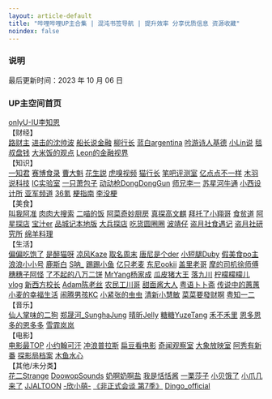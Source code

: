 ```yaml
---
layout: article-default
title: "哔哩哔哩UP主合集 | 混沌书签导航 | 提升效率 分享优质信息 资源收藏"
noindex: false
---
```


<article>
    <h3>说明</h3>
        最后更新时间：2023 年 10 月 06 日
    <h3>UP主空间首页</h3>
    <a target="_blank" rel="noopener nofollow noreferrer" href="https://space.bilibili.com/1280537847/video">onIyU-IU李知恩</a>
    <br>【财经】<br>
    <a target="_blank" rel="noopener nofollow noreferrer" href="https://space.bilibili.com/10942353/video">路财主</a>
    <a target="_blank" rel="noopener nofollow noreferrer" href="https://space.bilibili.com/19201320/video">进击的沈帅波</a>
    <a target="_blank" rel="noopener nofollow noreferrer" href="https://space.bilibili.com/1447361032/video">船长说金融</a>
    <a target="_blank" rel="noopener nofollow noreferrer" href="https://space.bilibili.com/23326926/video">柳行长</a>
    <a target="_blank" rel="noopener nofollow noreferrer" href="https://space.bilibili.com/432597324/video">蓝白argentina</a>
    <a target="_blank" rel="noopener nofollow noreferrer" href="https://space.bilibili.com/510856133/video">吟游诗人基德</a>
    <a target="_blank" rel="noopener nofollow noreferrer" href="https://space.bilibili.com/520819684/video">小Lin说</a>
    <a target="_blank" rel="noopener nofollow noreferrer" href="https://space.bilibili.com/628122353/video">毯叔盘钱</a>
    <a target="_blank" rel="noopener nofollow noreferrer" href="https://space.bilibili.com/668383032/video">大米饭的观点</a>
    <a target="_blank" rel="noopener nofollow noreferrer" href="https://space.bilibili.com/86888208/video">Leon的金融视界</a>
    <br>【知识】<br>
    <a target="_blank" rel="noopener nofollow noreferrer" href="https://space.bilibili.com/1780540121/video">一知君</a>
    <a target="_blank" rel="noopener nofollow noreferrer" href="https://space.bilibili.com/1937308559/video">赛博食录</a>
    <a target="_blank" rel="noopener nofollow noreferrer" href="https://space.bilibili.com/1969444616/video">曹大魁</a>
    <a target="_blank" rel="noopener nofollow noreferrer" href="https://space.bilibili.com/25480023/video">花生説</a>
    <a target="_blank" rel="noopener nofollow noreferrer" href="https://space.bilibili.com/296399504/video">虎嗅视频</a>
    <a target="_blank" rel="noopener nofollow noreferrer" href="https://space.bilibili.com/351196172/video">猫行长</a>
    <a target="_blank" rel="noopener nofollow noreferrer" href="https://space.bilibili.com/367877/video">笔吧评测室</a>
    <a target="_blank" rel="noopener nofollow noreferrer" href="https://space.bilibili.com/407054668/video">亿点点不一样</a>
    <!-- <a target="_blank" rel="noopener nofollow noreferrer" href="https://space.bilibili.com/4324529/video">夏冰雹频道</a> -->
    <a target="_blank" rel="noopener nofollow noreferrer" href="https://space.bilibili.com/477278/video">木羽说科技</a>
    <a target="_blank" rel="noopener nofollow noreferrer" href="https://space.bilibili.com/486287787/video">IC实验室</a>        
    <a target="_blank" rel="noopener nofollow noreferrer" href="https://space.bilibili.com/495224316/video">一只萧包子</a>
    <a target="_blank" rel="noopener nofollow noreferrer" href="https://space.bilibili.com/490494088/video">动动枪DongDongGun</a>
    <a target="_blank" rel="noopener nofollow noreferrer" href="https://space.bilibili.com/517937049/video">师兄李一</a>
    <a target="_blank" rel="noopener nofollow noreferrer" href="https://space.bilibili.com/598464467/video">苏星河牛通</a>
    <a target="_blank" rel="noopener nofollow noreferrer" href="https://space.bilibili.com/516314798/video">小西设计所</a>
    <a target="_blank" rel="noopener nofollow noreferrer" href="https://space.bilibili.com/51705359/video">亚军频道</a>
    <a target="_blank" rel="noopener nofollow noreferrer" href="https://space.bilibili.com/90183256/video">36氪</a>
    <a target="_blank" rel="noopener nofollow noreferrer" href="https://space.bilibili.com/94510621/video">梗指南</a>
    <a target="_blank" rel="noopener nofollow noreferrer" href="https://space.bilibili.com/385032908/video">李没梗</a>
    <br>【美食】<br>
    <a target="_blank" rel="noopener nofollow noreferrer" href="https://space.bilibili.com/1937178992/video">叫我阿准</a>
    <a target="_blank" rel="noopener nofollow noreferrer" href="https://space.bilibili.com/207346018/video">肉肉大搜索</a>
    <a target="_blank" rel="noopener nofollow noreferrer" href="https://space.bilibili.com/29329085/video">二喵的饭</a>
    <a target="_blank" rel="noopener nofollow noreferrer" href="https://space.bilibili.com/34279833/video">阿菜奇妙厨房</a>
    <a target="_blank" rel="noopener nofollow noreferrer" href="https://space.bilibili.com/3493080560830654/video">真探高文麒</a>
    <a target="_blank" rel="noopener nofollow noreferrer" href="https://space.bilibili.com/353539995/video">拜托了小翔哥</a>
    <a target="_blank" rel="noopener nofollow noreferrer" href="https://space.bilibili.com/39627524/video">食贫道</a>
    <a target="_blank" rel="noopener nofollow noreferrer" href="https://space.bilibili.com/398581197/video">阿星探店</a>
    <a target="_blank" rel="noopener nofollow noreferrer" href="https://space.bilibili.com/415837126/video">宝汁er</a>
    <a target="_blank" rel="noopener nofollow noreferrer" href="https://space.bilibili.com/429582883/video">品城记本地版</a>
    <a target="_blank" rel="noopener nofollow noreferrer" href="https://space.bilibili.com/477273422/video">大兵探店</a>
    <a target="_blank" rel="noopener nofollow noreferrer" href="https://space.bilibili.com/483818625/video">吃货圆圈圈</a>
    <a target="_blank" rel="noopener nofollow noreferrer" href="https://space.bilibili.com/5771902/video">波靖仔</a>
    <a target="_blank" rel="noopener nofollow noreferrer" href="https://space.bilibili.com/99157282/video">盗月社食遇记</a>
    <a target="_blank" rel="noopener nofollow noreferrer" href="https://space.bilibili.com/179258807/video">盗月社研究所</a>
    <a target="_blank" rel="noopener nofollow noreferrer" href="https://space.bilibili.com/18202105/video">绵羊料理</a>
    <br>【生活】<br>
    <a target="_blank" rel="noopener nofollow noreferrer" href="https://space.bilibili.com/12295034/video">偏偏吃饱了</a>
    <a target="_blank" rel="noopener nofollow noreferrer" href="https://space.bilibili.com/1236558653/video">是醉猫呀</a>
    <a target="_blank" rel="noopener nofollow noreferrer" href="https://space.bilibili.com/14110780/video">凉风Kaze</a>
    <a target="_blank" rel="noopener nofollow noreferrer" href="https://space.bilibili.com/14450608/video">取名周末</a>
    <a target="_blank" rel="noopener nofollow noreferrer" href="https://space.bilibili.com/182481858/video">唐尼是个der</a>
    <a target="_blank" rel="noopener nofollow noreferrer" href="https://space.bilibili.com/202346397/video">小短腿Duby</a>
    <a target="_blank" rel="noopener nofollow noreferrer" href="https://space.bilibili.com/26139491/video">假美食po主</a>
    <a target="_blank" rel="noopener nofollow noreferrer" href="https://space.bilibili.com/410904791/video">浪浪小小号</a>
    <a target="_blank" rel="noopener nofollow noreferrer" href="https://space.bilibili.com/26439953/video">鹿斯白</a>
    <a target="_blank" rel="noopener nofollow noreferrer" href="https://space.bilibili.com/273139194/video">S呐_</a>
    <a target="_blank" rel="noopener nofollow noreferrer" href="https://space.bilibili.com/275016013/video">踢踢小鱼</a>
    <a target="_blank" rel="noopener nofollow noreferrer" href="https://space.bilibili.com/276453717/video">亿只老麦</a>
    <a target="_blank" rel="noopener nofollow noreferrer" href="https://space.bilibili.com/285499073/video">东尼ookii</a>
    <a target="_blank" rel="noopener nofollow noreferrer" href="https://space.bilibili.com/285571498/video">盖里老哥</a>
    <a target="_blank" rel="noopener nofollow noreferrer" href="https://space.bilibili.com/3493117728656046/video">摩的司机徐师傅</a>
    <a target="_blank" rel="noopener nofollow noreferrer" href="https://space.bilibili.com/38567222/video">穗穗子阿怪</a>
    <a target="_blank" rel="noopener nofollow noreferrer" href="https://space.bilibili.com/395936853/video">了不起的八万二饼</a>
    <a target="_blank" rel="noopener nofollow noreferrer" href="https://space.bilibili.com/39915398/video">MrYang杨家成</a>
    <a target="_blank" rel="noopener nofollow noreferrer" href="https://space.bilibili.com/40178995/video">瓜皮猪大王</a>
    <a target="_blank" rel="noopener nofollow noreferrer" href="https://space.bilibili.com/470962000/video">落九川</a>
    <a target="_blank" rel="noopener nofollow noreferrer" href="https://space.bilibili.com/471367616/video">柠檬檬檬儿vlog</a>
    <a target="_blank" rel="noopener nofollow noreferrer" href="https://space.bilibili.com/472556049/video">新西方校长</a>
    <a target="_blank" rel="noopener nofollow noreferrer" href="https://space.bilibili.com/476819048/video">Adam陈老丝</a>
    <a target="_blank" rel="noopener nofollow noreferrer" href="https://space.bilibili.com/487215770/video">农民工川哥</a>
    <a target="_blank" rel="noopener nofollow noreferrer" href="https://space.bilibili.com/488375672/video">甜面酱大人</a>
    <a target="_blank" rel="noopener nofollow noreferrer" href="https://space.bilibili.com/49637627/video">粤语卜卜斋</a>
    <a target="_blank" rel="noopener nofollow noreferrer" href="https://space.bilibili.com/50107323/video">传说中的蕙蕙</a>
    <a target="_blank" rel="noopener nofollow noreferrer" href="https://space.bilibili.com/513527793/video">小麦的幸福生活</a>
    <a target="_blank" rel="noopener nofollow noreferrer" href="https://space.bilibili.com/519552569/video">闹腾男孩KC</a>
    <a target="_blank" rel="noopener nofollow noreferrer" href="https://space.bilibili.com/6087825/video">小紧张的虫虫</a>
    <a target="_blank" rel="noopener nofollow noreferrer" href="https://space.bilibili.com/699928307/video">清新小慧敏</a>
    <a target="_blank" rel="noopener nofollow noreferrer" href="https://space.bilibili.com/73285222/video">菜菜要發财啊</a>
    <a target="_blank" rel="noopener nofollow noreferrer" href="https://space.bilibili.com/95515699/video">粤知一二</a>
    <br>【音乐】<br>
    <a target="_blank" rel="noopener nofollow noreferrer" href="https://space.bilibili.com/11775980/video">仙人掌味的二狗</a>
    <a target="_blank" rel="noopener nofollow noreferrer" href="https://space.bilibili.com/1272878753/video">郑晟河_SunghaJung</a>
    <a target="_blank" rel="noopener nofollow noreferrer" href="https://space.bilibili.com/20489665/video">晴昕Jelly</a>
    <a target="_blank" rel="noopener nofollow noreferrer" href="https://space.bilibili.com/301973730/video">糖糖YuzeTang</a>
    <a target="_blank" rel="noopener nofollow noreferrer" href="https://space.bilibili.com/31895907/video">禾不禾里</a>
    <a target="_blank" rel="noopener nofollow noreferrer" href="https://space.bilibili.com/39478510/video">恩多恩多的恩多多</a>
    <a target="_blank" rel="noopener nofollow noreferrer" href="https://space.bilibili.com/78201/video">雪霏岚岚</a>
    <br>【电影】<br>
    <a target="_blank" rel="noopener nofollow noreferrer" href="https://space.bilibili.com/17819768/video">电影最TOP</a>
    <a target="_blank" rel="noopener nofollow noreferrer" href="https://space.bilibili.com/23947287/video">小约翰可汗</a>
    <a target="_blank" rel="noopener nofollow noreferrer" href="https://space.bilibili.com/290548469/video">冲浪普拉斯</a>
    <a target="_blank" rel="noopener nofollow noreferrer" href="https://space.bilibili.com/33488229/video">扁豆看电影</a>
    <a target="_blank" rel="noopener nofollow noreferrer" href="https://space.bilibili.com/454719565/video">奇闻观察室</a>
    <a target="_blank" rel="noopener nofollow noreferrer" href="https://space.bilibili.com/49246269/video">大象放映室</a>
    <a target="_blank" rel="noopener nofollow noreferrer" href="https://space.bilibili.com/505184292/video">阿秀有新番</a>
    <a target="_blank" rel="noopener nofollow noreferrer" href="https://space.bilibili.com/511110116/video">探影局档案</a>
    <a target="_blank" rel="noopener nofollow noreferrer" href="https://space.bilibili.com/927587/video">木鱼水心</a>
    <br>【其他/未分类】<br>
    <a target="_blank" rel="noopener nofollow noreferrer" href="https://space.bilibili.com/107486042/video">花二Strange</a>
    <a target="_blank" rel="noopener nofollow noreferrer" href="https://space.bilibili.com/1241276309/video">DoowopSounds</a>
    <a target="_blank" rel="noopener nofollow noreferrer" href="https://space.bilibili.com/137910465/video">奶啊奶啊盐</a>
    <a target="_blank" rel="noopener nofollow noreferrer" href="https://space.bilibili.com/171474500/video">我是恬恬酱</a>
    <a target="_blank" rel="noopener nofollow noreferrer" href="https://space.bilibili.com/2871017/video">一栗莎子</a>
    <a target="_blank" rel="noopener nofollow noreferrer" href="https://space.bilibili.com/31220044/video">小贝饿了</a>
    <a target="_blank" rel="noopener nofollow noreferrer" href="https://space.bilibili.com/474857200/video">小爪几来了</a>
    <a target="_blank" rel="noopener nofollow noreferrer" href="https://space.bilibili.com/507866514/video">JJALTOON</a>
    <a target="_blank" rel="noopener nofollow noreferrer" href="https://space.bilibili.com/8366990/video">-欣小萌-</a>
    <a target="_blank" rel="noopener nofollow noreferrer" href="https://www.bilibili.com/bangumi/play/ss41442">《非正式会谈 第7季》</a>
    <a target="_blank" rel="noopener nofollow noreferrer" href="https://space.bilibili.com/1043914429/video">Dingo_official</a>
</article>